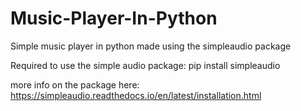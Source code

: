 # Music-Player-In-Python
Simple music player in python made using the simpleaudio package

Required to use the simple audio package:
pip install simpleaudio

more info on the package here: https://simpleaudio.readthedocs.io/en/latest/installation.html
